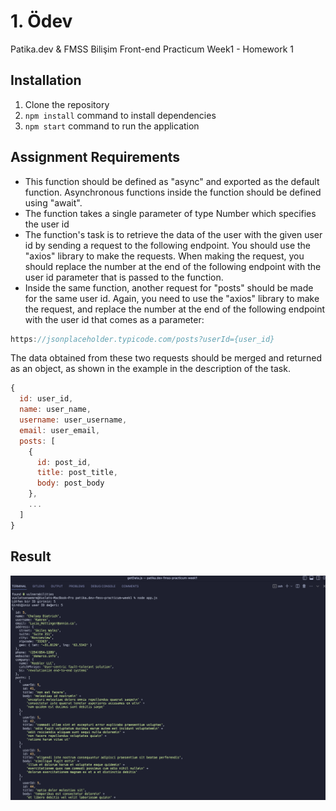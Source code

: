 # 1. Ödev
Patika.dev &amp; FMSS Bilişim Front-end Practicum Week1 - Homework 1

## Installation
1. Clone the repository
2. `npm install` command to install dependencies
3. `npm start` command to run the application

## Assignment Requirements
- This function should be defined as "async" and exported as the default function. Asynchronous functions inside the function should be defined using "await".
- The function takes a single parameter of type Number which specifies the user id
- The function's task is to retrieve the data of the user with the given user id by sending a request to the following endpoint. You should use the "axios" library to make the requests. When making the request, you should replace the number at the end of the following endpoint with the user id parameter that is passed to the function.
- Inside the same function, another request for "posts" should be made for the same user id. Again, you need to use the "axios" library to make the request, and replace the number at the end of the following endpoint with the user id that comes as a parameter:
```javascript 
https://jsonplaceholder.typicode.com/posts?userId={user_id}
```
The data obtained from these two requests should be merged and returned as an object, as shown in the example in the description of the task.

```javascript
{
  id: user_id,
  name: user_name,
  username: user_username,
  email: user_email,
  posts: [
    {
      id: post_id,
      title: post_title,
      body: post_body
    },
    ...
  ]
}
```
## Result

![Ekran Görüntüsü](homework1-console.log-output.png)
